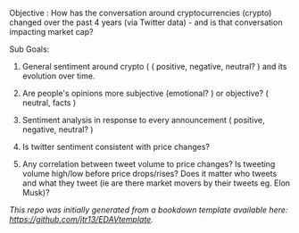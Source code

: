 Objective : How has the conversation around cryptocurrencies (crypto) changed over the past 4 years (via Twitter data) - and is that conversation impacting market cap? 

Sub Goals:
1. General sentiment around crypto ( ( positive, negative, neutral? ) and its evolution over time.

2. Are people's opinions more subjective (emotional? ) or objective? ( neutral, facts )

3. Sentiment analysis in response to every announcement ( positive, negative, neutral? )

4. Is twitter sentiment consistent with price changes? 

5. Any correlation between tweet volume to price changes? Is tweeting volume high/low before price drops/rises? Does it matter who tweets and what they tweet (ie are there market movers by their tweets eg. Elon Musk)?

*This repo was initially generated from a bookdown template available here: https://github.com/jtr13/EDAVtemplate.*	




